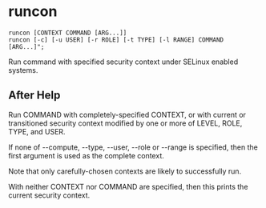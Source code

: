 # runcon

```
runcon [CONTEXT COMMAND [ARG...]]
runcon [-c] [-u USER] [-r ROLE] [-t TYPE] [-l RANGE] COMMAND [ARG...]";
```

Run command with specified security context under SELinux enabled systems.

## After Help

Run COMMAND with completely-specified CONTEXT, or with current or transitioned security context modified by one or more of LEVEL, ROLE, TYPE, and USER.

If none of --compute, --type, --user, --role or --range is specified, then the first argument is used as the complete context.

Note that only carefully-chosen contexts are likely to successfully run.

With neither CONTEXT nor COMMAND are specified, then this prints the current security context.
